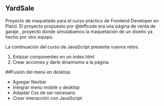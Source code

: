 ## YardSale 
Proyecto de maquetado para el curso práctico de Frontend Developer en Platzi. El proyecto propuesto por @teffcode era una página de venta de garaje , proyecto donde simulabamos la maquetación de un diseño ya hecho por otro equipo.

La continuación del curso de JavaScript presenta nuevos retos.

1. Enlazar componentes en un index.html
2. Crear acciones y darle dinamismo a la página

##Fusión del menú en desktop
- Agregar Navbar
- Integrar menu mobile y desktop
- Adaptar Css de ser necesario
- Crear interacción con JavaScript